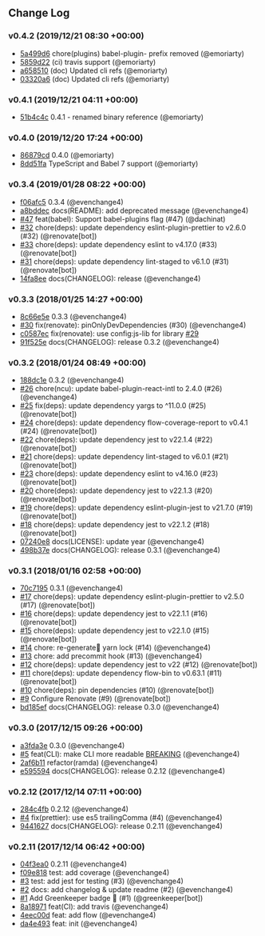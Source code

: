 ## Change Log

### v0.4.2 (2019/12/21 08:30 +00:00)

* [5a499d6](https://github.com/emoriarty/typescript-intl-cra/commit/5a499d630a2169943e019d98a50245e70e0ead5e) chore(plugins) babel-plugin- prefix removed (@emoriarty)
* [5859d22](https://github.com/emoriarty/typescript-intl-cra/commit/5859d22e054a96ca939da6d5ef5e4518c288f019) (ci) travis support (@emoriarty)
* [a658510](https://github.com/emoriarty/typescript-intl-cra/commit/a658510aa72b18edc8db02727b3f9149839bc121) (doc) Updated cli refs (@emoriarty)
* [03320a6](https://github.com/emoriarty/typescript-intl-cra/commit/03320a67bbb15d965d81059ed0a087b5322e47e0) (doc) Updated cli refs (@emoriarty)

### v0.4.1 (2019/12/21 04:11 +00:00)

* [51b4c4c](https://github.com/emoriarty/typescript-intl-cra/commit/51b4c4c83d687b1a22210c2b97cf84e60fcb410e) 0.4.1 - renamed binary reference (@emoriarty)

### v0.4.0 (2019/12/20 17:24 +00:00)

* [86879cd](https://github.com/emoriarty/typescript-intl-cra/commit/86879cdb270d3e40fab9bf71f2daa4fb14f5bcde) 0.4.0 (@emoriarty)
* [8dd51fa](https://github.com/emoriarty/typescript-intl-cra/commit/8dd51fa235960003d7e1ec30dd95b4e6875ea5ba) TypeScript and Babel 7 support (@emoriarty)

### v0.3.4 (2019/01/28 08:22 +00:00)

* [f06afc5](https://github.com/emoriarty/typescript-intl-cra/commit/f06afc5c7e462aec5c739c8f7448f81bf473c9e0) 0.3.4 (@evenchange4)
* [a8bddec](https://github.com/emoriarty/typescript-intl-cra/commit/a8bddec7051da4f9bdedb0e24d6cb7cf15904061) docs(README): add deprecated message (@evenchange4)
* [#47](https://github.com/emoriarty/typescript-intl-cra/pull/47) feat(babel): Support babel-plugins flag (#47) (@dachinat)
* [#32](https://github.com/emoriarty/typescript-intl-cra/pull/32) chore(deps): update dependency eslint-plugin-prettier to v2.6.0 (#32) (@renovate[bot])
* [#33](https://github.com/emoriarty/typescript-intl-cra/pull/33) chore(deps): update dependency eslint to v4.17.0 (#33) (@renovate[bot])
* [#31](https://github.com/emoriarty/typescript-intl-cra/pull/31) chore(deps): update dependency lint-staged to v6.1.0 (#31) (@renovate[bot])
* [14fa8ee](https://github.com/emoriarty/typescript-intl-cra/commit/14fa8eec19986e91426b5dfdbe97f91c6e834505) docs(CHANGELOG): release (@evenchange4)

### v0.3.3 (2018/01/25 14:27 +00:00)

* [8c66e5e](https://github.com/emoriarty/typescript-intl-cra/commit/8c66e5e31d53dcb6b6f0a45bc1d04156efbba888) 0.3.3 (@evenchange4)
* [#30](https://github.com/emoriarty/typescript-intl-cra/pull/30) fix(renovate): pinOnlyDevDependencies (#30) (@evenchange4)
* [c0587ec](https://github.com/emoriarty/typescript-intl-cra/commit/c0587ec22ae39fb2b07f3f03de3001fca7b84fc7) fix(renovate): use config:js-lib for library [#29](@evenchange4)
* [91f525e](https://github.com/emoriarty/typescript-intl-cra/commit/91f525e8e6056cb86a0658c65340b1188fc90943) docs(CHANGELOG): release 0.3.2 (@evenchange4)

### v0.3.2 (2018/01/24 08:49 +00:00)

* [188dc1e](https://github.com/emoriarty/typescript-intl-cra/commit/188dc1e657a27968349585adf17a0fb0199daa0f) 0.3.2 (@evenchange4)
* [#26](https://github.com/emoriarty/typescript-intl-cra/pull/26) chore(ncu): update babel-plugin-react-intl to 2.4.0 (#26) (@evenchange4)
* [#25](https://github.com/emoriarty/typescript-intl-cra/pull/25) fix(deps): update dependency yargs to ^11.0.0 (#25) (@renovate[bot])
* [#24](https://github.com/emoriarty/typescript-intl-cra/pull/24) chore(deps): update dependency flow-coverage-report to v0.4.1 (#24) (@renovate[bot])
* [#22](https://github.com/emoriarty/typescript-intl-cra/pull/22) chore(deps): update dependency jest to v22.1.4 (#22) (@renovate[bot])
* [#21](https://github.com/emoriarty/typescript-intl-cra/pull/21) chore(deps): update dependency lint-staged to v6.0.1 (#21) (@renovate[bot])
* [#23](https://github.com/emoriarty/typescript-intl-cra/pull/23) chore(deps): update dependency eslint to v4.16.0 (#23) (@renovate[bot])
* [#20](https://github.com/emoriarty/typescript-intl-cra/pull/20) chore(deps): update dependency jest to v22.1.3 (#20) (@renovate[bot])
* [#19](https://github.com/emoriarty/typescript-intl-cra/pull/19) chore(deps): update dependency eslint-plugin-jest to v21.7.0 (#19) (@renovate[bot])
* [#18](https://github.com/emoriarty/typescript-intl-cra/pull/18) chore(deps): update dependency jest to v22.1.2 (#18) (@renovate[bot])
* [07240e8](https://github.com/emoriarty/typescript-intl-cra/commit/07240e87f99b4d43f8681c256dfd0db55b94c5d7) docs(LICENSE): update year (@evenchange4)
* [498b37e](https://github.com/emoriarty/typescript-intl-cra/commit/498b37e2fdbc6ead52c51baf94167a90ee137f03) docs(CHANGELOG): release 0.3.1 (@evenchange4)

### v0.3.1 (2018/01/16 02:58 +00:00)

* [70c7195](https://github.com/emoriarty/typescript-intl-cra/commit/70c7195b081f58296cd29577dbcb2116cf68ea35) 0.3.1 (@evenchange4)
* [#17](https://github.com/emoriarty/typescript-intl-cra/pull/17) chore(deps): update dependency eslint-plugin-prettier to v2.5.0 (#17) (@renovate[bot])
* [#16](https://github.com/emoriarty/typescript-intl-cra/pull/16) chore(deps): update dependency jest to v22.1.1 (#16) (@renovate[bot])
* [#15](https://github.com/emoriarty/typescript-intl-cra/pull/15) chore(deps): update dependency jest to v22.1.0 (#15) (@renovate[bot])
* [#14](https://github.com/emoriarty/typescript-intl-cra/pull/14) chore: re-generate yarn lock (#14) (@evenchange4)
* [#13](https://github.com/emoriarty/typescript-intl-cra/pull/13) chore: add precommit hook (#13) (@evenchange4)
* [#12](https://github.com/emoriarty/typescript-intl-cra/pull/12) chore(deps): update dependency jest to v22 (#12) (@renovate[bot])
* [#11](https://github.com/emoriarty/typescript-intl-cra/pull/11) chore(deps): update dependency flow-bin to v0.63.1 (#11) (@renovate[bot])
* [#10](https://github.com/emoriarty/typescript-intl-cra/pull/10) chore(deps): pin dependencies (#10) (@renovate[bot])
* [#9](https://github.com/emoriarty/typescript-intl-cra/pull/9) Configure Renovate (#9) (@renovate[bot])
* [bd185ef](https://github.com/emoriarty/typescript-intl-cra/commit/bd185efa218b98e22ba766800899e792b30d1448) docs(CHANGELOG): release 0.3.0 (@evenchange4)

### v0.3.0 (2017/12/15 09:26 +00:00)

* [a3fda3e](https://github.com/emoriarty/typescript-intl-cra/commit/a3fda3e88ff7186bb642b772fa2bba16c0bb6a03) 0.3.0 (@evenchange4)
* [#5](https://github.com/emoriarty/typescript-intl-cra/pull/5) feat(CLI): make CLI more readable [BREAKING](#5) (@evenchange4)
* [2af6b11](https://github.com/emoriarty/typescript-intl-cra/commit/2af6b114ab6a1d7288880efb7bb20ce653a30ba6) refactor(ramda) (@evenchange4)
* [e595594](https://github.com/emoriarty/typescript-intl-cra/commit/e5955946189965ffc149e55278f12bbcaf8ce762) docs(CHANGELOG): release 0.2.12 (@evenchange4)

### v0.2.12 (2017/12/14 07:11 +00:00)

* [284c4fb](https://github.com/emoriarty/typescript-intl-cra/commit/284c4fb8c3c9dc5d3c9eeff717b32c18be715d3f) 0.2.12 (@evenchange4)
* [#4](https://github.com/emoriarty/typescript-intl-cra/pull/4) fix(prettier): use es5 trailingComma (#4) (@evenchange4)
* [9441627](https://github.com/emoriarty/typescript-intl-cra/commit/944162750485bfac3cb247b5c748331cd7f28ca0) docs(CHANGELOG): release 0.2.11 (@evenchange4)

### v0.2.11 (2017/12/14 06:42 +00:00)

* [04f3ea0](https://github.com/emoriarty/typescript-intl-cra/commit/04f3ea0f64879ed36887a1565c3ccff701ba6993) 0.2.11 (@evenchange4)
* [f09e818](https://github.com/emoriarty/typescript-intl-cra/commit/f09e8180654532a0874a05dc02bb368d58de7627) test: add coverage (@evenchange4)
* [#3](https://github.com/emoriarty/typescript-intl-cra/pull/3) test: add jest for testing (#3) (@evenchange4)
* [#2](https://github.com/emoriarty/typescript-intl-cra/pull/2) docs: add changelog & update readme (#2) (@evenchange4)
* [#1](https://github.com/emoriarty/typescript-intl-cra/pull/1) Add Greenkeeper badge 🌴 (#1) (@greenkeeper[bot])
* [8a18971](https://github.com/emoriarty/typescript-intl-cra/commit/8a18971d83a596e72712df26675b5f0dc05db094) feat(CI): add travis (@evenchange4)
* [4eec00d](https://github.com/emoriarty/typescript-intl-cra/commit/4eec00d723cbd302d34ad1f924e331490e2effad) feat: add flow (@evenchange4)
* [da4e493](https://github.com/emoriarty/typescript-intl-cra/commit/da4e4938abe41a2ab6cfb41382195492e2c7408c) feat: init (@evenchange4)
